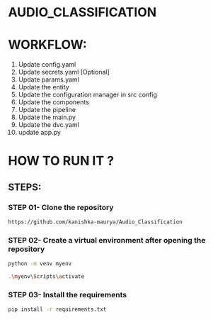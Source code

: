 
# AUDIO_CLASSIFICATION

# WORKFLOW:

1. Update config.yaml
2. Update secrets.yaml [Optional]
3. Update params.yaml
4. Update the entity
5. Update the configuration manager in src config
6. Update the components
7. Update the pipeline
8. Update the main.py
9. Update the dvc.yaml
10. update app.py

# HOW TO RUN IT ?

## STEPS:

### STEP 01- Clone the repository

```bash
https://github.com/kanishka-maurya/Audio_Classification
```

### STEP 02- Create a virtual environment after opening the repository

```bash
python -m venv myenv
```

```bash 
.\myenv\Scripts\activate
```

### STEP 03- Install the requirements

```bash
pip install -r requirements.txt
```